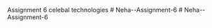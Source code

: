 Assignment 6 celebal technologies
#   N e h a - - A s s i g n m e n t - 6  
 #   N e h a - - A s s i g n m e n t - 6  
 
